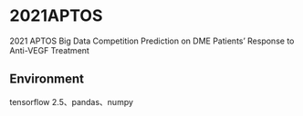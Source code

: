 # 2021APTOS
2021 APTOS Big Data Competition Prediction on DME Patients’ Response to Anti-VEGF Treatment
## Environment
tensorflow 2.5、pandas、numpy
